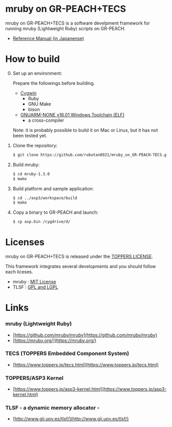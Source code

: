 # mruby on GR-PEACH+TECS
mruby on GR-PEACH+TECS is a software develpment framework for running mruby (Lightweight Ruby) scripts on GR-PEACH.

* [Reference Manual (in Japanense)](http://tecs-docs.readthedocs.io/ja/latest/mruby-on-gr-peach+tecs/index.html)

# How to build
0. Set up an environment:

	Prepare the followings before building.
	* [Cygwin](https://www.cygwin.com/)
		- Ruby
		- GNU Make
		- bison
	* [GNUARM-NONE v16.01 Windows Toolchain (ELF)](https://gcc-renesas.com/rz/rz-download-toolchains/)
        - a cross-compiler

	Note: it is probably possible to build it on Mac or Linux, but it has not been tested yet.

1. Clone the repository:
	```bash
	$ git clone https://github.com/robotan0921/mruby_on_GR-PEACH-TECS.git
	```

2. Build mruby:
	```bash
	$ cd mruby-1.3.0
	$ make
	```

3. Build platform and sample application:
	```bash
	$ cd ../asp3/workspace/build
	$ make
	```

4. Copy a binary to GR-PEACH and launch:
	```bash
	$ cp asp.bin /cygdrive/d/
	```

# Licenses
mruby on GR-PEACH+TECS is released under the [TOPPERS LICENSE](https://www.toppers.jp/license.html).

This framework integrates several developments and you should follow each liceses.
- mruby : [MIT License](https://github.com/mruby/mruby/blob/master/MITL)
- TLSF : [GPL and LGPL](http://www.gii.upv.es/tlsf/main/license)

# Links
### mruby (Lightweight Ruby)
* [https://github.com/mruby/mruby](https://github.com/mruby/mruby)
* [https://mruby.org/](https://mruby.org/)

### TECS (TOPPERS Embedded Component System)
* [https://www.toppers.jp/tecs.html](https://www.toppers.jp/tecs.html)

### TOPPERS/ASP3 Kernel
* [https://www.toppers.jp/asp3-kernel.html](https://www.toppers.jp/asp3-kernel.html)

### TLSF - a dynamic memory allocator -
* [http://www.gii.upv.es/tlsf/](http://www.gii.upv.es/tlsf/)
